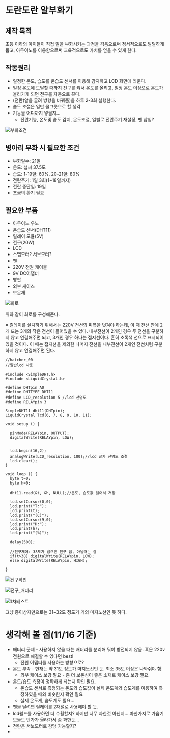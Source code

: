 # 도란도란 알부화기


## 제작 목적
초등 이하의 아이들이 직접 알을 부화시키는 과정을 겪음으로써 정서적으로도 발달하게 돕고, 아두이노를 이용함으로써 교육적으로도 가치를 얻을 수 있게 한다.   


## 작동원리

- 일정한 온도, 습도를 온습도 센서를 이용해 감지하고 LCD 화면에 띄운다.
- 일정 온도에 도달할 때까지 전구를 켜서 온도를 올리고, 일정 온도 이상으로 온도가 올라가게 되면 전구를 자동으로 끈다.
- (전란(알을 굴려 방향을 바꿔줌)을 하루 2-3회 실행한다.
- 습도 조절은 일반 물그릇으로 할 생각
- 기능을 어디까지 넣을지...
    - 전란기능, 온도및 습도 감지, 온도조절, 일별로 전란주기 재설정, 팬 삽입?


![부화조건](./img/hatching_schedule.jpg)

## 병아리 부화 시 필요한 조건

- 부화일수: 21일
- 온도: 섭씨 37.5도
- 습도: 1-19일: 60%, 20-21일: 80%
- 전란주기: 1일 3회(1~18일까지)
- 전란 중단일: 19일
- 조금의 환기 필요


## 필요한 부품

- 아두이노 우노
- 온습도 센서(DHT11)
- 릴레이 모듈(5V)
- 전구(20W)
- LCD
- 스텝모터? 서보모터?
- 팬
- 220V 전원 케이블
- 9V DC어댑터
- 빵판
- 외부 케이스
- 보온재



![회로](./img/hatcher_02_bb.jpg)

위와 같이 회로를 구성해준다. 

※ 릴레이를 설치하기 위해서는 220V 전선의 피복을 벗겨야 하는데, 이 때 전선 안에 2개 또는 3개의 작은 전선이 들어있을 수 있다. 내부전선이 2개인 경우 두 전선을 구분하지 않고 연결해주면 되고, 3개인 경우 하나는 접지선이다. 흔히 초록색 선으로 표시되어 있을 것이다. 이 때는 접지선을 제외한 나머지 전선을 내부전선이 2개인 전선처럼 구분하지 않고 연결해주면 된다.



```
//hatcher_00
//일반lcd 사용

#include <SimpleDHT.h>
#include <LiquidCrystal.h>

#define DHTpin A0
#define DHTTYPE DHT11
#define LCD_resolution 5 //lcd 선명도
#define RELAYpin 3

SimpleDHT11 dht11(DHTpin);
LiquidCrystal lcd(6, 7, 8, 9, 10, 11);

void setup () {
  
  pinMode(RELAYpin, OUTPUT);
  digitalWrite(RELAYpin, LOW);
  
  
  lcd.begin(16,2);
  analogWrite(LCD_resolution, 100);//lcd 글자 선명도 조절
  lcd.clear();
}

void loop () {
  byte t=0;
  byte h=0;

  dht11.read(&t, &h, NULL);//온도, 습도값 읽어서 저장
  
  lcd.setCursor(0,0);
  lcd.print("T:");
  lcd.print(t);
  lcd.print("(C)");
  lcd.setCursor(9,0);
  lcd.print("H:");
  lcd.print(h);
  lcd.print("(%)");

  delay(500);

  //전구제어: 38도가 넘으면 전구 끔, 아닐때는 켬
  if(t>38) digitalWrite(RELAYpin, LOW);
  else digitalWrite(RELAYpin, HIGH);

}
```


![전구확인](./img/전구_확인.jpg)

![전구_배터리](./img/hatcher_battery.jpg)

![1차테스트](./img/hatcher_battery01.jpg)
   
그냥 종이상자만으로는 31~32도 정도가 거의 마지노선인 듯 하다.


# 생각해 볼 점(11/16 기준)

- 배터리 문제 - 사용하지 않을 때는 배터리를 분리해 둬야 방전되지 않음. 혹은 220v 전원으로 해결할 수 있다면 best!
    - 전원 어댑터를 사용하는 방향으로?
- 온도 부족 - 현재는 약 31도 정도가 마지노선인 듯. 최소 35도 이상은 나와줘야 함
    - 외부 케이스 보강 필요 - 좀 더 보온성이 좋은 소재로 케이스 보강 필요.
- 온도/습도 측정이 정확하게 되는지 확인 필요.
    - 온습도 센서로 측정되는 온도와 습도값이 실제 온도계와 습도계를 이용하여 측정하였을 때와 비슷한지 확인 필요
    - 실제 온도계, 습도계도 필요...
- 팬을 달려면 릴레이를 2채널로 사용해야 할 듯.
- lcd쉴드를 사용하면 더 수월할지? 하지만 너무 과한것 아닌지....마찬가지로 가습기 모듈도 단가가 올라가서 좀 과한듯...
- 전란은 서보모터로 감당 가능할지?
-



